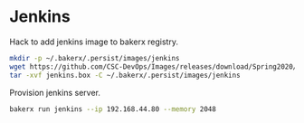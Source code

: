 # Jenkins

Hack to add jenkins image to bakerx registry.

```bash
mkdir -p ~/.bakerx/.persist/images/jenkins
wget https://github.com/CSC-DevOps/Images/releases/download/Spring2020/jenkins.box -O jenkins.box
tar -xvf jenkins.box -C ~/.bakerx/.persist/images/jenkins
```

Provision jenkins server.

```bash
bakerx run jenkins --ip 192.168.44.80 --memory 2048
```

